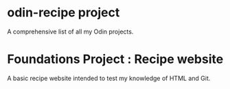 # odin-recipe project
A comprehensive list of all my Odin projects. 

# Foundations Project : Recipe website
A basic recipe website intended to test my knowledge of HTML and Git.
